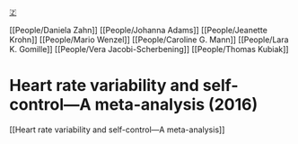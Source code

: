 [🇿](zotero://select/groups/5641742/items/4JMU3T6H)

[[People/Daniela Zahn]] [[People/Johanna Adams]] [[People/Jeanette Krohn]] [[People/Mario Wenzel]] [[People/Caroline G. Mann]] [[People/Lara K. Gomille]] [[People/Vera Jacobi-Scherbening]] [[People/Thomas Kubiak]] 
# Heart rate variability and self-control—A meta-analysis (2016)

[[Heart rate variability and self-control—A meta-analysis]]